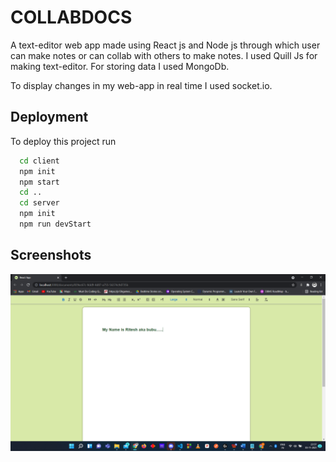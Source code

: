# COLLABDOCS

A text-editor web app made using React js and Node js through which user can make notes or can collab with others to make notes.
I used Quill Js for making text-editor. For storing data I used MongoDb.

To display changes in my web-app in real time I used socket.io.


## Deployment

To deploy this project run

```bash
  cd client
  npm init
  npm start
  cd ..
  cd server
  npm init
  npm run devStart
```


## Screenshots

![App Screenshot](https://github.com/Reeetesh/CollabDocs/blob/main/Screenshot%20(11).png?raw=true)

